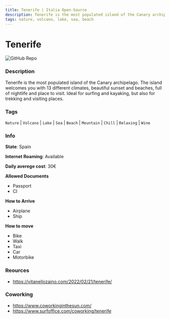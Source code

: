 ```yaml
---
title: Tenerife | Italia Open-Source
description: Tenerife is the most populated island of the Canary archipelago. The island welcomes you with 13 different climates, beautiful sunset and beaches, full of nightlife and place to visit. Ideal for surfing and kayaking, but also for trekking and visiting places.
tags: nature, volcano, lake, sea, beach
---
```

        

# Tenerife

![GitHub Repo](https://img.shields.io/static/v1?label=category&message=digital-nomads&color=green)

### Description

Tenerife is the most populated island of the Canary archipelago. The island welcomes you with 13 different climates, beautiful sunset and beaches, full of nightlife and place to visit. Ideal for surfing and kayaking, but also for trekking and visiting places.

### Tags

`Nature` | `Volcano` | `Lake` | `Sea` | `Beach` | `Mountain` | `Chill` | `Relaxing` | `Wine`

### Info

**State**: Spain

**Internet Roaming**: Available

**Daily averege cost**: 30€

**Allowed Documents**

- Passport
- CI

**How to Arrive**

- Airplane
- Ship

**How to move**

- Bike
- Walk
- Taxi
- Car
- Motorbike

### Reources

- https://vitanellozaino.com/2022/02/21/tenerife/

### Coworking

- https://www.coworkinginthesun.com/
- https://www.surfoffice.com/coworking/tenerife
